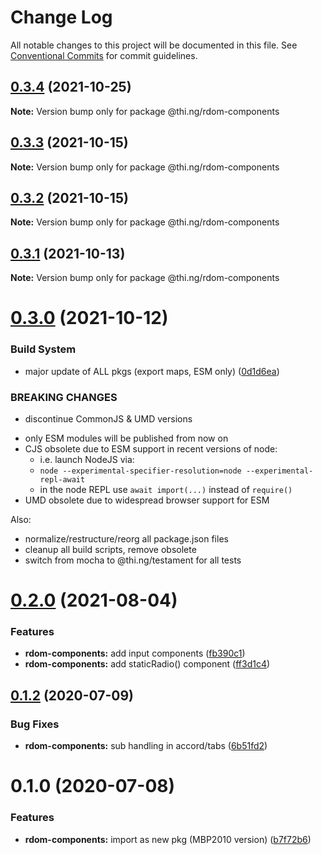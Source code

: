 # Change Log

All notable changes to this project will be documented in this file.
See [Conventional Commits](https://conventionalcommits.org) for commit guidelines.

## [0.3.4](https://github.com/thi-ng/umbrella/compare/@thi.ng/rdom-components@0.3.3...@thi.ng/rdom-components@0.3.4) (2021-10-25)

**Note:** Version bump only for package @thi.ng/rdom-components





## [0.3.3](https://github.com/thi-ng/umbrella/compare/@thi.ng/rdom-components@0.3.2...@thi.ng/rdom-components@0.3.3) (2021-10-15)

**Note:** Version bump only for package @thi.ng/rdom-components





## [0.3.2](https://github.com/thi-ng/umbrella/compare/@thi.ng/rdom-components@0.3.1...@thi.ng/rdom-components@0.3.2) (2021-10-15)

**Note:** Version bump only for package @thi.ng/rdom-components





## [0.3.1](https://github.com/thi-ng/umbrella/compare/@thi.ng/rdom-components@0.3.0...@thi.ng/rdom-components@0.3.1) (2021-10-13)

**Note:** Version bump only for package @thi.ng/rdom-components





# [0.3.0](https://github.com/thi-ng/umbrella/compare/@thi.ng/rdom-components@0.2.9...@thi.ng/rdom-components@0.3.0) (2021-10-12)


### Build System

* major update of ALL pkgs (export maps, ESM only) ([0d1d6ea](https://github.com/thi-ng/umbrella/commit/0d1d6ea9fab2a645d6c5f2bf2591459b939c09b6))


### BREAKING CHANGES

* discontinue CommonJS & UMD versions

- only ESM modules will be published from now on
- CJS obsolete due to ESM support in recent versions of node:
  - i.e. launch NodeJS via:
  - `node --experimental-specifier-resolution=node --experimental-repl-await`
  - in the node REPL use `await import(...)` instead of `require()`
- UMD obsolete due to widespread browser support for ESM

Also:
- normalize/restructure/reorg all package.json files
- cleanup all build scripts, remove obsolete
- switch from mocha to @thi.ng/testament for all tests






#  [0.2.0](https://github.com/thi-ng/umbrella/compare/@thi.ng/rdom-components@0.1.46...@thi.ng/rdom-components@0.2.0) (2021-08-04) 

###  Features 

- **rdom-components:** add input components ([fb390c1](https://github.com/thi-ng/umbrella/commit/fb390c1c30d0224a20526eacae7df7d092709518)) 
- **rdom-components:** add staticRadio() component ([ff3d1c4](https://github.com/thi-ng/umbrella/commit/ff3d1c4495191de814427e36b8ac7ff744fc98c2)) 

##  [0.1.2](https://github.com/thi-ng/umbrella/compare/@thi.ng/rdom-components@0.1.1...@thi.ng/rdom-components@0.1.2) (2020-07-09) 

###  Bug Fixes 

- **rdom-components:** sub handling in accord/tabs ([6b51fd2](https://github.com/thi-ng/umbrella/commit/6b51fd2ae851070cb82c8eed7194f9b3ec03e6c0)) 

#  0.1.0 (2020-07-08) 

###  Features 

- **rdom-components:** import as new pkg (MBP2010 version) ([b7f72b6](https://github.com/thi-ng/umbrella/commit/b7f72b6a19dfdc4bdb35d89bda34e787d93e5e22))
